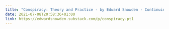 ```yaml
---
title: "Conspiracy: Theory and Practice - by Edward Snowden - Continuing Ed  — with Edward Snowden"
date: 2021-07-08T20:58:36+01:00
link: https://edwardsnowden.substack.com/p/conspiracy-pt1
---
```

